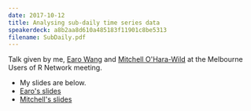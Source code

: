 ```yaml
---
date: 2017-10-12
title: Analysing sub-daily time series data
speakerdeck: a8b2aa8d610a485183f11901c8be5313
filename: SubDaily.pdf
---
```



Talk given by me, [Earo Wang](http://earo.me) and [Mitchell O'Hara-Wild](https://www.mitchelloharawild.com/) at the Melbourne Users of R Network meeting.

  * My slides are below.
  * [Earo's slides](http://slides.earo.me/meetup17/)
  * [Mitchell's slides](http://to.be.added)
